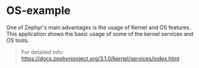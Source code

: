 # OS-example

One of Zephyr's main advantages is the usage of Kernel and OS features. 
This application shows the basic usage of some of the kernel services and OS tools.

> For detailed info: https://docs.zephyrproject.org/3.1.0/kernel/services/index.html